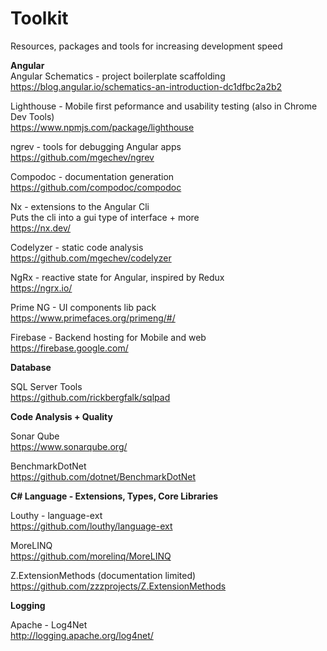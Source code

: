 # Toolkit
Resources, packages and tools for increasing development speed

**Angular**\
Angular Schematics - project boilerplate scaffolding\
https://blog.angular.io/schematics-an-introduction-dc1dfbc2a2b2

Lighthouse - Mobile first peformance and usability testing (also in Chrome Dev Tools)\
https://www.npmjs.com/package/lighthouse

ngrev - tools for debugging Angular apps\
https://github.com/mgechev/ngrev

Compodoc - documentation generation\
https://github.com/compodoc/compodoc

Nx - extensions to the Angular Cli\
Puts the cli into a gui type of interface + more\
https://nx.dev/

Codelyzer - static code analysis \
https://github.com/mgechev/codelyzer

NgRx - reactive state for Angular, inspired by Redux\
https://ngrx.io/

Prime NG - UI components lib pack\
https://www.primefaces.org/primeng/#/

Firebase - Backend hosting for Mobile and web\
https://firebase.google.com/

**Database**

SQL Server Tools\
https://github.com/rickbergfalk/sqlpad

**Code Analysis + Quality**

Sonar Qube\
https://www.sonarqube.org/

BenchmarkDotNet\
https://github.com/dotnet/BenchmarkDotNet

**C# Language - Extensions, Types, Core Libraries**

Louthy - language-ext\
https://github.com/louthy/language-ext

MoreLINQ\
https://github.com/morelinq/MoreLINQ

Z.ExtensionMethods (documentation limited)\
https://github.com/zzzprojects/Z.ExtensionMethods

**Logging**

Apache - Log4Net\
http://logging.apache.org/log4net/
